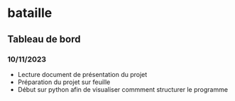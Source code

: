 # bataille

## Tableau de bord

### 10/11/2023

- Lecture document de présentation du projet
- Préparation du projet sur feuille
- Début sur python afin de visualiser commment structurer le programme
